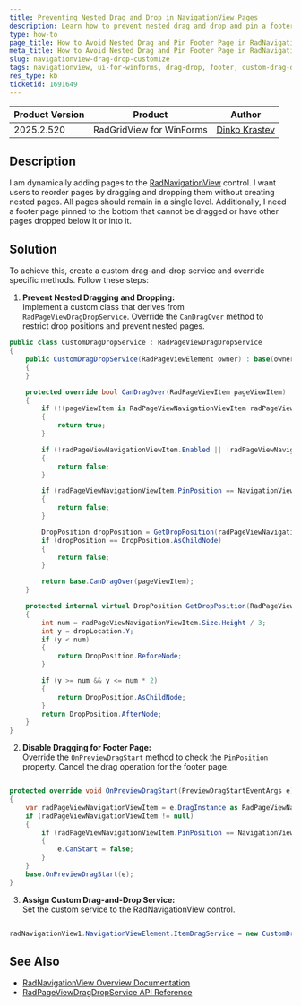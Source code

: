 ```yaml
---
title: Preventing Nested Drag and Drop in NavigationView Pages
description: Learn how to prevent nested drag and drop and pin a footer page in the RadNavigationView for UI for WinForms.
type: how-to
page_title: How to Avoid Nested Drag and Pin Footer Page in RadNavigationView
meta_title: How to Avoid Nested Drag and Pin Footer Page in RadNavigationView
slug: navigationview-drag-drop-customize
tags: navigationview, ui-for-winforms, drag-drop, footer, custom-drag-drop-service
res_type: kb
ticketid: 1691649
---
```


|Product Version|Product|Author|
|----|----|----|
|2025.2.520|RadGridView for WinForms|[Dinko Krastev](https://www.telerik.com/blogs/author/dinko-krastev)|

## Description

I am dynamically adding pages to the [RadNavigationView](https://docs.telerik.com/devtools/winforms/controls/navigationview/overview) control. I want users to reorder pages by dragging and dropping them without creating nested pages. All pages should remain in a single level. Additionally, I need a footer page pinned to the bottom that cannot be dragged or have other pages dropped below it or into it.

## Solution

To achieve this, create a custom drag-and-drop service and override specific methods. Follow these steps:

1. **Prevent Nested Dragging and Dropping:**  
   Implement a custom class that derives from `RadPageViewDragDropService`. Override the `CanDragOver` method to restrict drop positions and prevent nested pages.

````C#
public class CustomDragDropService : RadPageViewDragDropService
{
    public CustomDragDropService(RadPageViewElement owner) : base(owner)
    {
    }

    protected override bool CanDragOver(RadPageViewItem pageViewItem)
    {
        if (!(pageViewItem is RadPageViewNavigationViewItem radPageViewNavigationViewItem))
        {
            return true;
        }

        if (!radPageViewNavigationViewItem.Enabled || !radPageViewNavigationViewItem.AllowDrop)
        {
            return false;
        }

        if (radPageViewNavigationViewItem.PinPosition == NavigationViewItemPinPosition.Footer)
        {
            return false;
        }

        DropPosition dropPosition = GetDropPosition(radPageViewNavigationViewItem, base.DropLocation);
        if (dropPosition == DropPosition.AsChildNode)
        {
            return false;
        }

        return base.CanDragOver(pageViewItem);
    }

    protected internal virtual DropPosition GetDropPosition(RadPageViewNavigationViewItem radPageViewNavigationViewItem, Point dropLocation)
    {
        int num = radPageViewNavigationViewItem.Size.Height / 3;
        int y = dropLocation.Y;
        if (y < num)
        {
            return DropPosition.BeforeNode;
        }

        if (y >= num && y <= num * 2)
        {
            return DropPosition.AsChildNode;
        }
        return DropPosition.AfterNode;
    }
}

````

2. **Disable Dragging for Footer Page:**  
   Override the `OnPreviewDragStart` method to check the `PinPosition` property. Cancel the drag operation for the footer page.

````C#

protected override void OnPreviewDragStart(PreviewDragStartEventArgs e)
{
    var radPageViewNavigationViewItem = e.DragInstance as RadPageViewNavigationViewItem;
    if (radPageViewNavigationViewItem != null)
    {
        if (radPageViewNavigationViewItem.PinPosition == NavigationViewItemPinPosition.Footer)
        {
            e.CanStart = false;
        }
    }
    base.OnPreviewDragStart(e);
}

````

3. **Assign Custom Drag-and-Drop Service:**  
   Set the custom service to the RadNavigationView control.

````C#

radNavigationView1.NavigationViewElement.ItemDragService = new CustomDragDropService(radNavigationView1.NavigationViewElement);

````

## See Also

* [RadNavigationView Overview Documentation](https://docs.telerik.com/devtools/winforms/controls/navigationview/overview)
* [RadPageViewDragDropService API Reference](https://docs.telerik.com/devtools/winforms/api/html/T_Telerik_WinControls_UI_RadPageViewDragDropService.htm)
